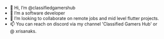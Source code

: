 - 👋 Hi, I’m @classifiedgamershub
- 👀 I’m a software developer
- 💞️ I’m looking to collaborate on remote jobs and mid level flutter projects.
- 📫 You can reach on discord via my channel 'Classified Gamers Hub' or @ xrisanaks.

<!---
classifiedgamershub/classifiedgamershub is a ✨ special ✨ repository because its `README.md` (this file) appears on your GitHub profile.
You can click the Preview link to take a look at your changes.
--->
